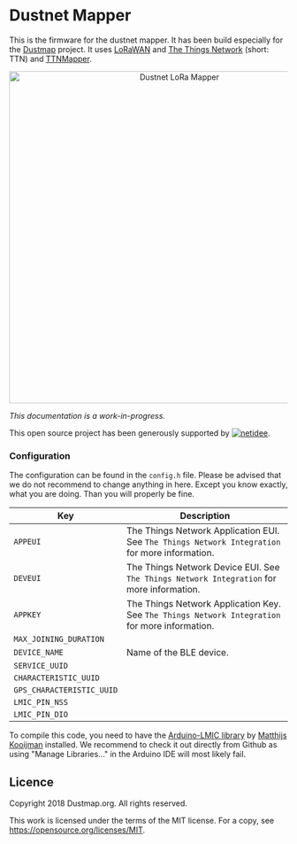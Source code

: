 # Dustnet Mapper

This is the firmware for the dustnet mapper. It has been build especially for the [Dustmap](https://dustmap.org) project. It uses [LoRaWAN](https://lora-alliance.org/about-lorawan) and [The Things Network](https://www.thethingsnetwork.org) (short: TTN) and [TTNMapper](http://ttnmapper.org).

<p align="center">
  <a href="https://www.dustmap.org/">
    <img alt="Dustnet LoRa Mapper" title="Dustnet LoRa Mapper" src="https://www.netidee.at/sites/default/files/styles/back/public/2018-09/ttnmapper.jpg" width="600">
  </a>
</p>

*This documentation is a work-in-progress.*

This open source project has been generously supported by [![netidee](https://www.netidee.at/themes/Netidee/images/netidee-logo-color.svg)](https://www.netidee.at).

### Configuration

The configuration can be found in the `config.h` file. Please be advised that we do not recommend to change anything in here. Except you know exactly, what you are doing. Than you will properly be fine.

| Key | Description |
| --- | --- |
| `APPEUI` | The Things Network Application EUI. See `The Things Network Integration` for more information. |
| `DEVEUI` | The Things Network Device EUI. See `The Things Network Integration` for more information. |
| `APPKEY` | The Things Network Application Key. See `The Things Network Integration` for more information. |
| `MAX_JOINING_DURATION` |  |
| `DEVICE_NAME` | Name of the BLE device. |
| `SERVICE_UUID` |  |
| `CHARACTERISTIC_UUID` |  |
| `GPS_CHARACTERISTIC_UUID` |  |
| `LMIC_PIN_NSS` |  |
| `LMIC_PIN_DIO` |  |

To compile this code, you need to have the [Arduino-LMIC library](https://github.com/matthijskooijman/arduino-lmic) by [Matthijs Kooijman](https://github.com/matthijskooijman) installed. We recommend to check it out directly from Github as using "Manage Libraries..." in the Arduino IDE will most likely fail.

## Licence

Copyright 2018 Dustmap.org. All rights reserved.

This work is licensed under the terms of the MIT license.
For a copy, see <https://opensource.org/licenses/MIT>.
